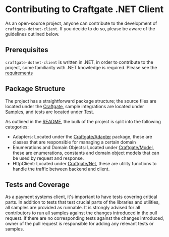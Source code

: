 # Contributing to Craftgate .NET Client
As an open-source project, anyone can contribute to the development of `craftgate-dotnet-client`. If you decide to do so, please be aware of the guidelines outlined below.

## Prerequisites
`craftgate-dotnet-client` is written in .NET, in order to contribute to the project, some familiarity with .NET knowledge is required. Please see the [requirements](/#requirements)

## Package Structure
The project has a straightforward package structure; the source files are located under the [Craftgate](Craftgate), sample integrations are located under [Samples](Samples), and tests are located under [Test](Test).

As outlined in the [README](./README.md), the bulk of the project is split into the following categories:

- Adapters: Located under the [Craftgate/Adapter](Craftgate/Adapter) package, these are classes that are responsible for managing a certain domain
- Enumerations and Domain Objects: Located under [Craftgate/Model](Craftgate/Model), these are enumerations, constants and domain object models that can be used by request and response.
- HttpClient: Located under [Craftgate/Net](Craftgate/Net), these are utility functions to handle the traffic between backend and client.

## Tests and Coverage
As a payment systems client, it's important to have tests covering critical parts. In addition to tests that test crucial parts of the libraries and utilities, all samples are provided as runnable.
It is strongly advised for all contributors to run all samples against the changes introduced in the pull request. If there are no corresponding tests against the changes introduced, owner of the pull request is responsible for adding any relevant tests or samples.
